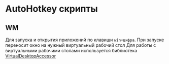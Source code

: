 # AutoHotkey скрипты

## WM

Для запуска и открытия приложений по клавиши `win+цифра`. При запуске переносит окно на нужный виртуальный рабочий стол
Для работы с виртуальными рабочими столами используется библиотека [VirtualDesktopAccessor](https://github.com/Ciantic/VirtualDesktopAccessor)